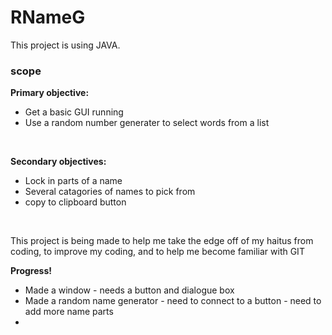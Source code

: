 # RNameG
This project is using JAVA.</br>
<h3>scope</h3>
<b>Primary objective:</b>
<ul>
 <li>Get a basic GUI running</li>
 <li>Use a random number generater to select words from a list</li>
</ul></br>

<b>Secondary objectives:</b>
<ul>
 <li>Lock in parts of a name</li>
 <li>Several catagories of names to pick from</li>
 <li>copy to clipboard button</li>
</ul></br>

This project is being made to help me take the edge off of my haitus from coding, to improve my coding, and to help me become familiar with GIT


<b>Progress!</b>
<ul>
<li> Made a window - needs a button and dialogue box
<li> Made a random name generator - need to connect to a button - need to add more name parts
<li>
</ul>
